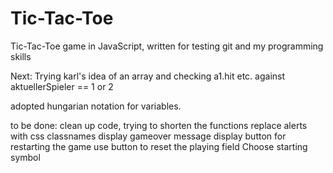 # Tic-Tac-Toe
Tic-Tac-Toe game in JavaScript, written for testing git and my programming skills

Next: Trying karl's idea of an array and checking a1.hit etc. against aktuellerSpieler == 1 or 2

adopted hungarian notation for variables.

to be done:
clean up code, trying to shorten the functions
replace alerts with css classnames
display gameover message
display button for restarting the game
use button to reset the playing field
Choose starting symbol